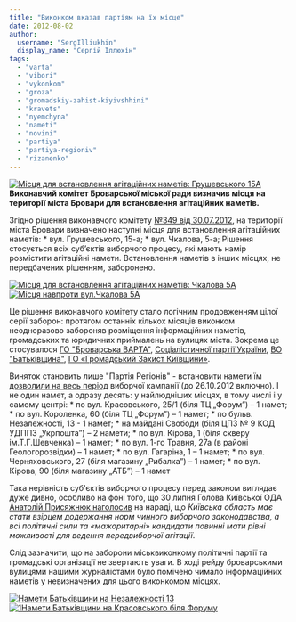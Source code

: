 ```yaml
---
title: "Виконком вказав партіям на їх місце"
date: 2012-08-02
author: 
  username: "SergIlliukhin"
  display_name: "Сергій Іллюхін"
tags: 
  - "varta"
  - "vibori"
  - "vykonkom"
  - "groza"
  - "gromadskiy-zahist-kiyivshhini"
  - "kravets"
  - "nyemchyna"
  - "nameti"
  - "novini"
  - "partiya"
  - "partiya-regioniv"
  - "rizanenko"
---
```


[![](https://mpz.brovary.org/wp-content/uploads/2012/08/1_Grushevskogo-15A.jpg "Місця для встановлення агітаційних наметів: Грушевського 15А")](https://mpz.brovary.org/wp-content/uploads/2012/08/1_Grushevskogo-15A.jpg)**Виконавчий комітет Броварської міської ради визначив місця на території міста Бровари для встановлення агітаційних наметів.**

Згідно рішення виконавчого комітету [№349 від 30.07.2012](http://docs.pravo-znaty.org.ua/p3702/30.07.2012/349 "Рішення виконавчого комітету"), на території міста Бровари визначено наступні місця для встановлення агітаційних наметів: \* вул. Грушевського, 15-а; \* вул. Чкалова, 5-а; Рішення стосується всіх суб’єктів виборчого процесу, які мають намір розмістити агітаційні намети. Встановлення наметів в інших місцях, не передбачених рішенням, заборонено.

[![](https://mpz.brovary.org/wp-content/uploads/2012/08/7_CHkalova-5A.jpg "Місця для встановлення агітаційних наметів: Чкалова 5А")](https://mpz.brovary.org/wp-content/uploads/2012/08/7_CHkalova-5A.jpg)[![](https://mpz.brovary.org/wp-content/uploads/2012/08/5_CHkalova-5A.jpg "Місця навпроти вул.Чкалова 5А")](https://mpz.brovary.org/wp-content/uploads/2012/08/5_CHkalova-5A.jpg)

Це рішення виконавчого комітету стало логічним продовженням цілої серії заборон: протягом останніх кількох місяців виконком неодноразово забороняв розміщення інформаційних наметів, громадських та юридичних приймалень на вулицях міста. Зокрема це стосувалося [ГО "Броварська ВАРТА"](http://docs.pravo-znaty.org.ua/p2347/23.05.2012/236), [Соціалістичної партії України](http://docs.pravo-znaty.org.ua/p2348/23.05.2012/235), [ВО "Батьківщина"](http://docs.pravo-znaty.org.ua/p3094/15.06.2012/285), [ГО «Громадський Захист Київщини»](http://docs.pravo-znaty.org.ua/p3699/26.07.2012/344).

Виняток становить лише "Партія Регіонів" - встановити намети їм [дозволили на весь період](http://docs.pravo-znaty.org.ua/p3657/20.07.2012/343) виборчої кампанії (до 26.10.2012 включно). І не один намет, а одразу десять: у найлюдніших місцях, в тому числі і у самому центрі: \* по вул. Красовського, 25/1 (біля ТЦ „Форум”) – 1 намет; \* по вул. Короленка, 60 (біля ТЦ „Форум”) – 1 намет; \* по бульв. Незалежності, 13 - 1 намет; \* на майдані Свободи (біля ЦПЗ № 9 КОД УДППЗ „Укрпошта”) – 2 намети; \* по вул. Кірова, 1 (біля скверу ім.Т.Г.Шевченка) – 1 намет; \* по вул. 1-го Травня, 27а (в районі Геологорозвідки) – 1 намет; \* по вул. Гагаріна, 1 – 1 намет; \* по вул. Черняховського, 27 (біля магазину „Рибалка”) – 1 намет; \* по вул. Кірова, 90 (біля магазину „АТБ”) – 1 намет

Така нерівність суб'єктів виборчого процесу перед законом виглядає дуже дивно, особливо на фоні того, що 30 липня Голова Київської ОДА [Анатолій Присяжнюк наголосив](http://www.unian.ua/news/517671-kijivskiy-gubernator-obitsyae-scho-vibori-budut-zrazkovimi.html) на нараді, що _Київська область має стати взірцем додержання норм чинного виборчого законодавства, а всі політичні сили та «мажоритарні» кандидати повинні мати рівні можливості для ведення передвиборчої агітації_.

Слід зазначити, що на заборони міськвиконкому політичні партії та громадські організації не звертають уваги. В ході рейду броварськими вулицями нашими журналістами було помічено чимало інформаційних наметів у невизначених для цього виконкомом місцях.

[![](https://mpz.brovary.org/wp-content/uploads/2012/08/12_Nameti-Batkivshhini-na-Nezalezhnosti-13.jpg "Намети Батьківщини на Незалежності 13")](https://mpz.brovary.org/wp-content/uploads/2012/08/12_Nameti-Batkivshhini-na-Nezalezhnosti-13.jpg)[![](https://mpz.brovary.org/wp-content/uploads/2012/08/16_Nameti-Batkivshhini-na-Krasovskogo-bilya-Forumu.jpg "1Намети Батьківщини на Красовського біля Форуму")](https://mpz.brovary.org/wp-content/uploads/2012/08/16_Nameti-Batkivshhini-na-Krasovskogo-bilya-Forumu.jpg)
